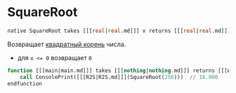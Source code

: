 # SquareRoot

```sql
native SquareRoot takes [[[real|real.md]]] x returns [[[real|real.md]]]
```

Возвращает [квадратный корень](https://w.wiki/Af$M) числа.

- для `x <= 0` возвращает `0`

```sql
function [[[main|main.md]]] takes [[[nothing|nothing.md]]] returns [[[nothing|nothing.md]]]
    call ConsolePrint([[[R2S|R2S.md]]](SquareRoot(256)))  // 16.000
endfunction
```

